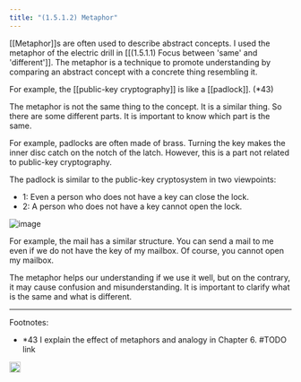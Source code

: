 ```yaml
---
title: "(1.5.1.2) Metaphor"
---
```


[[Metaphor]]s are often used to describe abstract concepts. I used the metaphor of the electric drill in [[(1.5.1.1) Focus between 'same' and 'different']]. The metaphor is a technique to promote understanding by comparing an abstract concept with a concrete thing resembling it.

For example, the [[public-key cryptography]] is like a [[padlock]]. (*43)

The metaphor is not the same thing to the concept. It is a similar thing. So there are some different parts. It is important to know which part is the same.

For example,  padlocks are often made of brass. Turning the key makes the inner disc catch on the notch of the latch. However, this is a part not related to public-key cryptography.

The padlock is similar to the public-key cryptosystem in two viewpoints:

- 1: Even a person who does not have a key can close the lock.
- 2: A person who does not have a key cannot open the lock.

![image](https://gyazo.com/ab6e249510329ab4b41dd9cfc25c208a/thumb/1000)

For example, the mail has a similar structure.  You can send a mail to me even if we do not have the key of my mailbox. Of course, you cannot open my mailbox.

The metaphor helps our understanding if we use it well, but on the contrary, it may cause confusion and misunderstanding. It is important to clarify what is the same and what is different.

---

Footnotes:

- *43 I explain the effect of metaphors and analogy in Chapter 6. #TODO link

<img src='https://scrapbox.io/api/pages/nishio/en/icon' alt='en.icon' height="19.5"/>